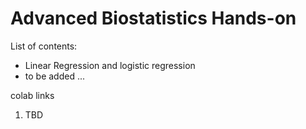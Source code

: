 # Advanced Biostatistics Hands-on

List of contents:
  * Linear Regression and logistic regression
  * to be added ... 
  
colab links
1.  TBD